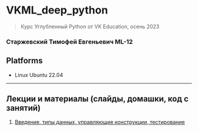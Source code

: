 # VKML_deep_python
> Курс Углубленный Python от VK Education, осень 2023
### Старжевский Тимофей Евгеньевич ML-12
## Platforms
- Linux Ubuntu 22.04
---

## Лекции и материалы (слайды, домашки, код с занятий)
01. [Введение, типы данных, управляющие конструкции, тестирование](lesson-01)

